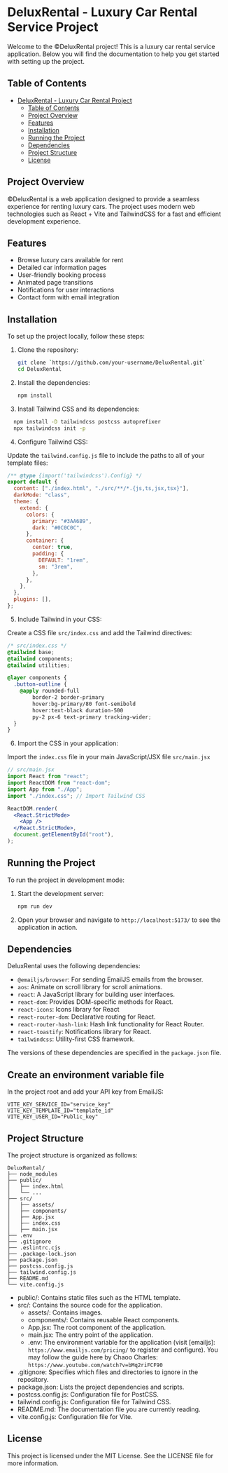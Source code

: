 # DeluxRental - Luxury Car Rental Service Project

Welcome to the &copy;DeluxRental project! This is a luxury car rental service application. Below you will find the documentation to help you get started with setting up the project.

## Table of Contents

- [DeluxRental - Luxury Car Rental Project](#deluxrental---luxury-car-rental-project)
  - [Table of Contents](#table-of-contents)
  - [Project Overview](#project-overview)
  - [Features](#features)
  - [Installation](#installation)
  - [Running the Project](#running-the-project)
  - [Dependencies](#dependencies)
  - [Project Structure](#project-structure)
  - [License](#license)

## Project Overview

&copy;DeluxRental is a web application designed to provide a seamless experience for renting luxury cars. The project uses modern web technologies such as React + Vite and TailwindCSS for a fast and efficient development experience.

## Features

- Browse luxury cars available for rent
- Detailed car information pages
- User-friendly booking process
- Animated page transitions
- Notifications for user interactions
- Contact form with email integration

## Installation

To set up the project locally, follow these steps:

1. Clone the repository:
   ```sh
   git clone `https://github.com/your-username/DeluxRental.git`
   cd DeluxRental
   ```
2. Install the dependencies:

   ```sh
   npm install
   ```

3. Install Tailwind CSS and its dependencies:

```sh
  npm install -D tailwindcss postcss autoprefixer
  npx tailwindcss init -p
```

4. Configure Tailwind CSS:

Update the `tailwind.config.js` file to include the paths to all of your template files:

```js
/** @type {import('tailwindcss').Config} */
export default {
  content: ["./index.html", "./src/**/*.{js,ts,jsx,tsx}"],
  darkMode: "class",
  theme: {
    extend: {
      colors: {
        primary: "#3AA6B9",
        dark: "#0C0C0C",
      },
      container: {
        center: true,
        padding: {
          DEFAULT: "1rem",
          sm: "3rem",
        },
      },
    },
  },
  plugins: [],
};
```

5. Include Tailwind in your CSS:

Create a CSS file `src/index.css` and add the Tailwind directives:

```css
/* src/index.css */
@tailwind base;
@tailwind components;
@tailwind utilities;

@layer components {
  .button-outline {
    @apply rounded-full
        border-2 border-primary
        hover:bg-primary/80 font-semibold
        hover:text-black duration-500 
        py-2 px-6 text-primary tracking-wider;
  }
}
```

6. Import the CSS in your application:

Import the `index.css` file in your main JavaScript/JSX file `src/main.jsx`

```jsx
// src/main.jsx
import React from "react";
import ReactDOM from "react-dom";
import App from "./App";
import "./index.css"; // Import Tailwind CSS

ReactDOM.render(
  <React.StrictMode>
    <App />
  </React.StrictMode>,
  document.getElementById("root"),
);
```

## Running the Project

To run the project in development mode:

1. Start the development server:
   ```sh
   npm run dev
   ```
2. Open your browser and navigate to `http://localhost:5173/` to see the application in action.

## Dependencies

DeluxRental uses the following dependencies:

- `@emailjs/browser`: For sending EmailJS emails from the browser.
- `aos`: Animate on scroll library for scroll animations.
- `react`: A JavaScript library for building user interfaces.
- `react-dom`: Provides DOM-specific methods for React.
- `react-icons`: Icons library for React
- `react-router-dom`: Declarative routing for React.
- `react-router-hash-link`: Hash link functionality for React Router.
- `react-toastify`: Notifications library for React.
- `tailwindcss`: Utility-first CSS framework.

The versions of these dependencies are specified in the `package.json` file.

## Create an environment variable file

In the project root and add your API key from EmailJS:

```
VITE_KEY_SERVICE_ID="service_key"
VITE_KEY_TEMPLATE_ID="template_id"
VITE_KEY_USER_ID="Public_key"
```

## Project Structure

The project structure is organized as follows:

```arduino
DeluxRental/
├── node_modules
├── public/
│   ├── index.html
│   └── ...
├── src/
│   ├── assets/
│   ├── components/
│   ├── App.jsx
│   ├── index.css
│   ├── main.jsx
├── .env
├── .gitignore
├── .eslintrc.cjs
├── .package-lock.json
├── package.json
├── postcss.config.js
├── tailwind.config.js
├── README.md
└── vite.config.js
```

- public/: Contains static files such as the HTML template.
- src/: Contains the source code for the application.
  - assets/: Contains images.
  - components/: Contains reusable React components.
  - App.jsx: The root component of the application.
  - main.jsx: The entry point of the application.
  - .env: The environment variable for the application (visit [emailjs]: `https://www.emailjs.com/pricing/` to register and configure). You may follow the guide here by Chaoo Charles: `https://www.youtube.com/watch?v=bMq2riFCF90`
- .gitignore: Specifies which files and directories to ignore in the repository.
- package.json: Lists the project dependencies and scripts.
- postcss.config.js: Configuration file for PostCSS.
- tailwind.config.js: Configuration file for Tailwind CSS.
- README.md: The documentation file you are currently reading.
- vite.config.js: Configuration file for Vite.

## License

This project is licensed under the MIT License. See the LICENSE file for more information.
